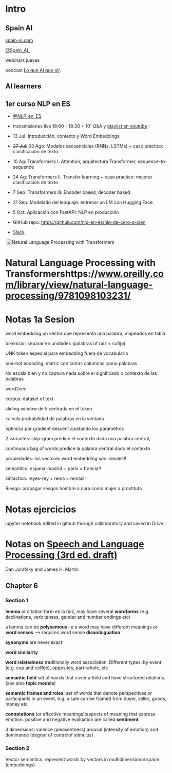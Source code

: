 # Intro

## Spain AI

[spain-ai.com](http://www.spain-ai.com)

[@Spain_AI_](https://twitter.com/Spain_AI_)

webinars jueves

podcast [Lo que AI que oír](https://open.spotify.com/episode/1TwGzBcRCjUQn0SI8rEShK?si=yqzLj0XDSCm31d5dzFtLPQ).

## AI learners 

## 1er curso NLP en ES

* [@NLP_en_ES](https://twitter.com/NLP_en_ES)  

* transmisiones live 18:00 - 18:30 + 10' Q&A y [playlist en youtube](https://www.youtube.com/spainai) :
* 13 Jul: Introducción, contexto y Word Embeddings
* ~~27 Jul:~~ 03 Ago: Modelos secuenciales (RNNs, LSTMs) + caso práctico: clasificación de texto
* 10 Ag: Transformers I. Attention, arquitectura Transformer, sequence-to-sequence
* 24 Ag: Transformers II. Transfer learning + caso práctico: mejorar clasificación de texto
* 7 Sep: Transformers III. Encoder based, decoder based
* 21 Sep: Modelado del lenguaje: entrenar un LM con Hugging Face
* 5 Oct: Aplicación con FastAPI: NLP en producción

* GitHub repo: [https://github.com/nlp-en-es/nlp-de-cero-a-cien ](https://github.com/nlp-en-es/nlp-de-cero-a-cien)

* [Slack](https://bitly.com/nlp-en-es) 

​        ![Natural Language Processing with Transformers](https://learning.oreilly.com/library/cover/9781098103231/250w/)      

# Natural Language Processing with Transformershttps://www.oreilly.com/library/view/natural-language-processing/9781098103231/



# Notas 1a Sesion

word embedding un vector que representa una palabra, mapeados en tabla

tokenizar: separar en unidades (palabras of raiz + sufijo)

UNK token especial para embedding fuera de vocabulario

one-hot encoding: matriz con tantas columnas como palabras

No escala bien y no captura nada sobre el significado o contexto de las palabras 

word2vec

corpus: dataset of text

sliding window de 5 centrada en el token

calcula probabilidad de palabras en la ventana

optimiza por gradient descent ajustando los parametros

2 variantes: skip-gram predice el contexto dada una palabra central, 

continuous bag of words predice la palabra central dado el contexto

propiedades: los vectores word embedding son lineales!! 

semantico: espana-madrid + paris = francia!!

sintactico: reyes-rey + reina = reinas!!

Riesgo: propagar sesgos hombre a cura como mujer a prostituta

# Notas ejercicios

jupyter notebook edited in github thorugh collaboratory and saved in Drive

# Notas on [Speech and Language Processing (3rd ed. draft)](https://web.stanford.edu/~jurafsky/slp3/) 

Dan Jurafsky and James H. Martin

## Chapter 6

### Section 1

**lemma** or citation form es la raíz, may have several **wordforms** (e.g. declinations, verb tenses, gender and number endings etc)

a lemma can be **polysemous** i.e a word may have different meanings or **word senses** --> requires word sense **disambiguation**

**synonyms** are never exact

**word similarity**

**word relatedness** traditionally word association. Different types: by event (e.g. cup and coffee), opposites, part-whole, etc

**semantic field** set of words that cover a field and have structured relations. (see also **topic models**)

**semantic frames and roles**: set of words that denote perspectives or participants in an event, e.g. a sale can be framed from buyer, seller, goods, money etc

**connotations** (or affective meanings):aspects of meaning that express emotion. positive and negative evaluation are called **sentiment**

3 dimensions: valence (pleasentness) arousal (intensity of emotion) and dominance (degree of controlof stimulus)

### Section 2 

Vector semantics: represent words by vectors in multidimensional space (embeddings)

